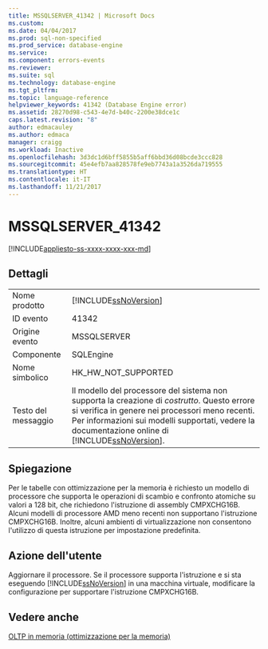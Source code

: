 ```yaml
---
title: MSSQLSERVER_41342 | Microsoft Docs
ms.custom: 
ms.date: 04/04/2017
ms.prod: sql-non-specified
ms.prod_service: database-engine
ms.service: 
ms.component: errors-events
ms.reviewer: 
ms.suite: sql
ms.technology: database-engine
ms.tgt_pltfrm: 
ms.topic: language-reference
helpviewer_keywords: 41342 (Database Engine error)
ms.assetid: 28270d98-c543-4e7d-b40c-2200e38dce1c
caps.latest.revision: "8"
author: edmacauley
ms.author: edmaca
manager: craigg
ms.workload: Inactive
ms.openlocfilehash: 3d3dc1d6bff5855b5aff6bbd36d08bcde3ccc828
ms.sourcegitcommit: 45e4efb7aa828578fe9eb7743a1a3526da719555
ms.translationtype: HT
ms.contentlocale: it-IT
ms.lasthandoff: 11/21/2017
---
```

# <a name="mssqlserver41342"></a>MSSQLSERVER_41342
[!INCLUDE[appliesto-ss-xxxx-xxxx-xxx-md](../../includes/appliesto-ss-xxxx-xxxx-xxx-md.md)]
  
## <a name="details"></a>Dettagli  
  
|||  
|-|-|  
|Nome prodotto|[!INCLUDE[ssNoVersion](../../includes/ssnoversion-md.md)]|  
|ID evento|41342|  
|Origine evento|MSSQLSERVER|  
|Componente|SQLEngine|  
|Nome simbolico|HK_HW_NOT_SUPPORTED|  
|Testo del messaggio|Il modello del processore del sistema non supporta la creazione di *costrutto*. Questo errore si verifica in genere nei processori meno recenti. Per informazioni sui modelli supportati, vedere la documentazione online di [!INCLUDE[ssNoVersion](../../includes/ssnoversion-md.md)].|  
  
## <a name="explanation"></a>Spiegazione  
Per le tabelle con ottimizzazione per la memoria è richiesto un modello di processore che supporta le operazioni di scambio e confronto atomiche su valori a 128 bit, che richiedono l'istruzione di assembly CMPXCHG16B. Alcuni modelli di processore AMD meno recenti non supportano l'istruzione CMPXCHG16B. Inoltre, alcuni ambienti di virtualizzazione non consentono l'utilizzo di questa istruzione per impostazione predefinita.  
  
## <a name="user-action"></a>Azione dell'utente  
Aggiornare il processore. Se il processore supporta l'istruzione e si sta eseguendo [!INCLUDE[ssNoVersion](../../includes/ssnoversion-md.md)] in una macchina virtuale, modificare la configurazione per supportare l'istruzione CMPXCHG16B.  
  
## <a name="see-also"></a>Vedere anche  
[OLTP in memoria &#40;ottimizzazione per la memoria&#41;](~/relational-databases/in-memory-oltp/in-memory-oltp-in-memory-optimization.md)  
  
